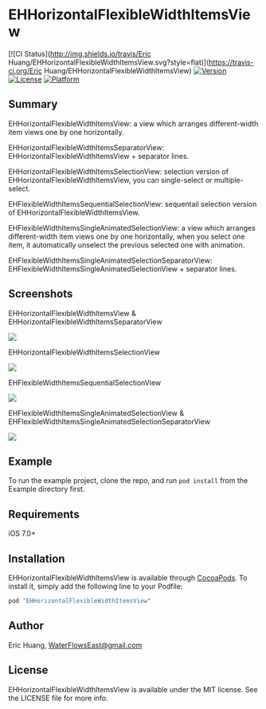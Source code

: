 # EHHorizontalFlexibleWidthItemsView

[![CI Status](http://img.shields.io/travis/Eric Huang/EHHorizontalFlexibleWidthItemsView.svg?style=flat)](https://travis-ci.org/Eric Huang/EHHorizontalFlexibleWidthItemsView)
[![Version](https://img.shields.io/cocoapods/v/EHHorizontalFlexibleWidthItemsView.svg?style=flat)](http://cocoapods.org/pods/EHHorizontalFlexibleWidthItemsView)
[![License](https://img.shields.io/cocoapods/l/EHHorizontalFlexibleWidthItemsView.svg?style=flat)](http://cocoapods.org/pods/EHHorizontalFlexibleWidthItemsView)
[![Platform](https://img.shields.io/cocoapods/p/EHHorizontalFlexibleWidthItemsView.svg?style=flat)](http://cocoapods.org/pods/EHHorizontalFlexibleWidthItemsView)

## Summary

EHHorizontalFlexibleWidthItemsView: a view which arranges different-width item views one by one horizontally.

EHHorizontalFlexibleWidthItemsSeparatorView: EHHorizontalFlexibleWidthItemsView + separator lines.

EHHorizontalFlexibleWidthItemsSelectionView: selection version of EHHorizontalFlexibleWidthItemsView, you can single-select or multiple-select.

EHFlexibleWidthItemsSequentialSelectionView: sequentail selection version of EHHorizontalFlexibleWidthItemsView.

EHFlexibleWidthItemsSingleAnimatedSelectionView: a view which arranges different-width item views one by one horizontally, when you select one item, it automatically unselect the previous selected one with animation.

EHFlexibleWidthItemsSingleAnimatedSelectionSeparatorView: EHFlexibleWidthItemsSingleAnimatedSelectionView + separator lines.

## Screenshots

EHHorizontalFlexibleWidthItemsView & EHHorizontalFlexibleWidthItemsSeparatorView

![](https://github.com/waterflowseast/EHHorizontalFlexibleWidthItemsView/raw/master/screenshots/1.png)

EHHorizontalFlexibleWidthItemsSelectionView

![](https://github.com/waterflowseast/EHHorizontalFlexibleWidthItemsView/raw/master/screenshots/2.png)

EHFlexibleWidthItemsSequentialSelectionView

![](https://github.com/waterflowseast/EHHorizontalFlexibleWidthItemsView/raw/master/screenshots/3.png)

EHFlexibleWidthItemsSingleAnimatedSelectionView & EHFlexibleWidthItemsSingleAnimatedSelectionSeparatorView

![](https://github.com/waterflowseast/EHHorizontalFlexibleWidthItemsView/raw/master/screenshots/4.png)

## Example

To run the example project, clone the repo, and run `pod install` from the Example directory first.

## Requirements

iOS 7.0+

## Installation

EHHorizontalFlexibleWidthItemsView is available through [CocoaPods](http://cocoapods.org). To install
it, simply add the following line to your Podfile:

```ruby
pod "EHHorizontalFlexibleWidthItemsView"
```

## Author

Eric Huang, WaterFlowsEast@gmail.com

## License

EHHorizontalFlexibleWidthItemsView is available under the MIT license. See the LICENSE file for more info.
